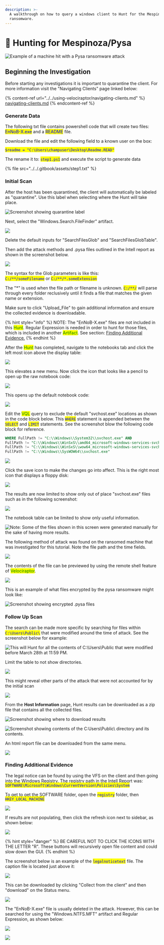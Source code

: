 ```yaml
---
description: >-
  A walkthrough on how to query a windows client to Hunt for the Mespinoza/Pysa
  ransomware.
---
```


# 🦖 Hunting for Mespinoza/Pysa

![Example of a machine hit with a Pysa ransomware attack](../../.gitbook/assets/download.png)



## Beginning the Investigation

Before starting any investigations it is important to quarantine the client.  For more information visit the "Navigating Clients" page linked below:

{% content-ref url="../../using-velociraptor/navigating-clients.md" %}
[navigating-clients.md](../../using-velociraptor/navigating-clients.md)
{% endcontent-ref %}

### Generate Data

The following txt file contains powershell code that will create two files: <mark style="color:blue;">EnNoB-X.exe</mark> and a <mark style="color:blue;">README</mark> file.&#x20;

Download the file and edit the following field to a known user on the box:

<mark style="color:blue;">`$readme = "C:\Users\champuser\Desktop\Readme.READ"`</mark>

The rename it to: <mark style="color:blue;">`step1.ps1`</mark> and execute the script to generate data

{% file src="../../.gitbook/assets/step1.txt" %}

### Initial Scan

After the host has been quarantined, the client will automatically be labeled as "quarantine". Use this label when selecting where the Hunt will take place.

![Screenshot showing quarantine label](<../../.gitbook/assets/The scan for all attack methpds (1).PNG>)

Next, select the "Windows.Search.FileFinder" artifact.&#x20;

![](../../.gitbook/assets/filefinder.PNG)

Delete the default inputs for "SearchFilesGlob" and "SearchFilesGlobTable".&#x20;

Then add the attack methods and .pysa files outlined in the Intell report as shown in the screenshot below.&#x20;

![](../../.gitbook/assets/mega\_scan.PNG)

The syntax for the Glob parameters is like this:\
<mark style="color:blue;">`C:/**/someFilename`</mark> or <mark style="color:blue;">`C:/**/*.someExtension`</mark>

The "\*" is used when the file path or filename is unknown. <mark style="color:blue;">`C:/**/`</mark> will parse through every folder reclusively until it finds a file that matches the given name or extension.

Make sure to click "Upload\_File" to gain additional information and ensure the collected evidence is downloadable.

{% hint style="info" %}
NOTE: The "EnNoB-X.exe" files are not included in this <mark style="color:green;">Hunt</mark>. Regular Expression is needed in order to hunt for those files, which is included in another <mark style="color:green;">Artifact</mark>. See section: [Finding Additional Evidence.](hunting-for-mespinoza-pysa.md#finding-additional-evidence)
{% endhint %}

After the <mark style="color:green;">Hunt</mark> has completed, navigate to the notebooks tab and click the left most icon above the display table:

![](<../../.gitbook/assets/open vql 1.png>)

This elevates a new menu. Now click the icon that looks like a pencil to open up the raw notebook code:

![](<../../.gitbook/assets/open vql 2.png>)

This opens up the default notebook code:

![](<../../.gitbook/assets/Screenshot 2022-05-01 163024.png>)

Edit the <mark style="color:green;">VQL</mark> query to exclude the default "svchost.exe" locations as shown in the code block below. This <mark style="color:blue;">`WHERE`</mark> statement is appended between the <mark style="color:blue;">`SELECT`</mark> and <mark style="color:blue;">`LIMIT`</mark> statements. See the screenshot blow the following code block for reference.

```sql
WHERE FullPath != "C:\\Windows\\System32\\svchost.exe" AND
FullPath != "C:\\Windows\\WinSxS\\amd64_microsoft-windows-services-svchost_31bf3856ad364e35_10.0.17763.1_none_a68143865d7729e1\\svchost.exe" AND
FullPath != "C:\\Windows\\WinSxS\\wow64_microsoft-windows-services-svchost_31bf3856ad364e35_10.0.17763.1_none_b0d5edd891d7ebdc\\svchost.exe" AND
FullPath != "C:\\Windows\\SysWOW64\\svchost.exe"
```

![](../../.gitbook/assets/limiter.PNG)

Click the save icon to make the changes go into affect. This is the right most icon that displays a floppy disk:

![](../../.gitbook/assets/save.png)

The results are now limited to show only out of place "svchost.exe" files such as in the following screenshot:

![](../../.gitbook/assets/svchost.exe.png)

The notebook table can be limited to show only useful information.&#x20;

![Note: Some of the files shown in this screen were generated manually for the sake of having more results. ](<../../.gitbook/assets/limiting the table.PNG>)

The following method of attack was found on the ransomed machine that was investigated for  this tutorial. Note the file path and the time fields.

![](../../.gitbook/assets/step2.ps1.png)

The contents of the file can be previewed by using the remote shell feature of <mark style="color:green;">Velociraptor</mark>.&#x20;

![](<../../.gitbook/assets/image (2) (1).png>)

This is an example of what files encrypted by the pysa ransomware might look like:

![Screenshot showing  encrypted .pysa files](<../../.gitbook/assets/pysa files (1).PNG>)

### Follow Up Scan

The search can be made more specific by searching for files within <mark style="color:blue;">`C:\Users\Public\`</mark> that were modified around the time of attack. See the screenshot below for example:

![This will Hunt for all the contents of C:\Users\Public that were modified before March 28th at 11:59 PM.](../../.gitbook/assets/public\_users.PNG)

Limit the table to not show directories.

![](../../.gitbook/assets/public\_scan\_no\_dirs.PNG)

This might reveal other parts of the attack that were not accounted for by the initial scan

![](../../.gitbook/assets/all\_those\_files.PNG)

From the **Host Information** page, Hunt results can be downloaded as a zip file that contains all the collected files.

![Screenshot showing where to download results](../../.gitbook/assets/the\_collected\_tab.PNG)

![Screenshot showing contents of the C:Users\Public\ directory and its contents.](../../.gitbook/assets/the\_files\_from\_the\_attack.PNG)

An html report file can be downloaded from the same menu.

![](../../.gitbook/assets/report.PNG)

### Finding Additional Evidence

The legal notice can be found by using the VFS on the client and then going into the Windows Registry. The registry path in the Intell Report was: <mark style="color:blue;">`SOFTWARE\Microsoft\Windows\CurrentVersion\Policies\System`</mark>

To get to get the SOFTWARE folder, open the <mark style="color:blue;">`registry`</mark> folder, then <mark style="color:blue;">`HKEY_LOCAL_MACHINE`</mark>

![](../../.gitbook/assets/registry.png)

If results are not populating, then click the refresh icon next to sidebar, as shown below:

![](../../.gitbook/assets/refresh.png)

{% hint style="danger" %}
BE CAREFUL NOT TO CLICK THE ICONS WITH THE LETTER "R". These buttons will recursively open file content and could slow down the GUI.&#x20;
{% endhint %}

The screenshot below is an example of the <mark style="color:blue;">`legalnoticetext`</mark> file. The caption file is located just above it:

![](<../../.gitbook/assets/legal\_notice (1).PNG>)

This can be  downloaded by clicking "Collect from the client" and then "download" on the Status menu.

![](../../.gitbook/assets/collect\_from\_client.PNG)

The "EnNoB-X.exe" file is usually deleted in the attack. However, this can be searched for using the "Windows.NTFS.MFT" artifact and Regular Expression, as shown below:

![](../../.gitbook/assets/NFTS.PNG)

![](../../.gitbook/assets/EnNoB.png)
